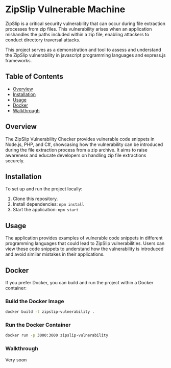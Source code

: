 # ZipSlip Vulnerable Machine


ZipSlip is a critical security vulnerability that can occur during file extraction processes from zip files. This vulnerability arises when an application mishandles the paths included within a zip file, enabling attackers to conduct directory traversal attacks.

This project serves as a demonstration and tool to assess and understand the ZipSlip vulnerability in javascript programming languages and express.js frameworks.

## Table of Contents

- [Overview](#overview)
- [Installation](#installation)
- [Usage](#usage)
- [Docker](#docker)
- [Walkthrough](#walkthrough)

## Overview

The ZipSlip Vulnerability Checker provides vulnerable code snippets in Node.js, PHP, and C#, showcasing how the vulnerability can be introduced during the file extraction process from a zip archive. It aims to raise awareness and educate developers on handling zip file extractions securely.

## Installation

To set up and run the project locally:

1. Clone this repository.
2. Install dependencies: `npm install`
3. Start the application: `npm start`

## Usage

The application provides examples of vulnerable code snippets in different programming languages that could lead to ZipSlip vulnerabilities. Users can view these code snippets to understand how the vulnerability is introduced and avoid similar mistakes in their applications.

## Docker

If you prefer Docker, you can build and run the project within a Docker container:

### Build the Docker Image

```bash
docker build -t zipslip-vulnerability .
```

### Run the Docker Container
```bash
docker run -p 3000:3000 zipslip-vulnerability
```

### Walkthrough
Very soon
